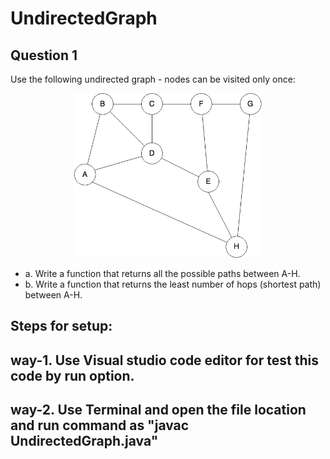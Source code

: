 # UndirectedGraph

## Question 1

Use the following undirected graph ­- nodes can be visited only once:

<div align="center">
    <img src="assets/graph.png" width="300px"</img>
     </div>

- a. Write a function that returns all the possible paths between A­-H.
- b. Write a function that returns the least number of hops (shortest path) between A­-H.

## Steps for setup:

## way-1. Use Visual studio code editor for test this code by run option.

## way-2. Use Terminal and open the file location and run command as "javac UndirectedGraph.java"
